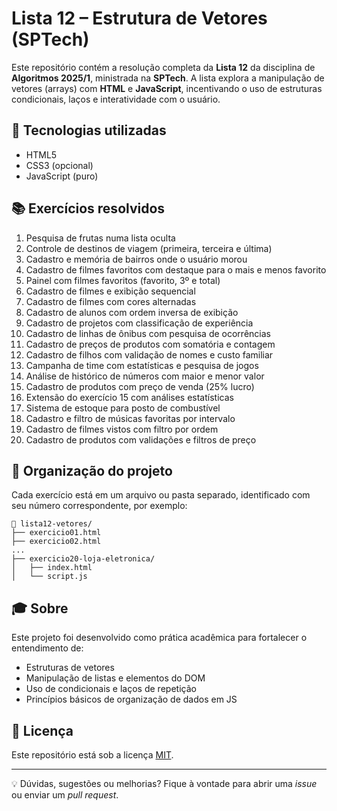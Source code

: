 
# Lista 12 – Estrutura de Vetores (SPTech)

Este repositório contém a resolução completa da **Lista 12** da disciplina de **Algoritmos 2025/1**, ministrada na **SPTech**. A lista explora a manipulação de vetores (arrays) com **HTML** e **JavaScript**, incentivando o uso de estruturas condicionais, laços e interatividade com o usuário.

## 🚀 Tecnologias utilizadas

- HTML5
- CSS3 (opcional)
- JavaScript (puro)

## 📚 Exercícios resolvidos

1. Pesquisa de frutas numa lista oculta  
2. Controle de destinos de viagem (primeira, terceira e última)  
3. Cadastro e memória de bairros onde o usuário morou  
4. Cadastro de filmes favoritos com destaque para o mais e menos favorito  
5. Painel com filmes favoritos (favorito, 3º e total)  
6. Cadastro de filmes e exibição sequencial  
7. Cadastro de filmes com cores alternadas  
8. Cadastro de alunos com ordem inversa de exibição  
9. Cadastro de projetos com classificação de experiência  
10. Cadastro de linhas de ônibus com pesquisa de ocorrências  
11. Cadastro de preços de produtos com somatória e contagem  
12. Cadastro de filhos com validação de nomes e custo familiar  
13. Campanha de time com estatísticas e pesquisa de jogos  
14. Análise de histórico de números com maior e menor valor  
15. Cadastro de produtos com preço de venda (25% lucro)  
16. Extensão do exercício 15 com análises estatísticas  
17. Sistema de estoque para posto de combustível  
18. Cadastro e filtro de músicas favoritas por intervalo  
19. Cadastro de filmes vistos com filtro por ordem  
20. Cadastro de produtos com validações e filtros de preço  

## 📂 Organização do projeto

Cada exercício está em um arquivo ou pasta separado, identificado com seu número correspondente, por exemplo:

```
📁 lista12-vetores/
├── exercicio01.html
├── exercicio02.html
...
├── exercicio20-loja-eletronica/
│   ├── index.html
│   └── script.js
```

## 🎓 Sobre

Este projeto foi desenvolvido como prática acadêmica para fortalecer o entendimento de:
- Estruturas de vetores
- Manipulação de listas e elementos do DOM
- Uso de condicionais e laços de repetição
- Princípios básicos de organização de dados em JS

## 📄 Licença

Este repositório está sob a licença [MIT](LICENSE).

---

💡 Dúvidas, sugestões ou melhorias? Fique à vontade para abrir uma _issue_ ou enviar um _pull request_.
